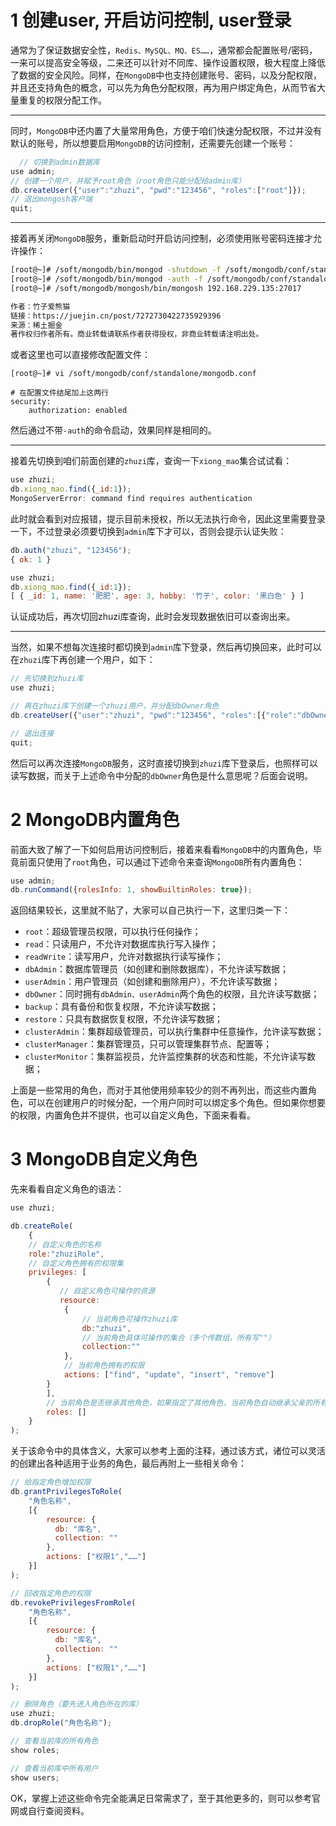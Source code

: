 

# 1 创建user, 开启访问控制, user登录 

通常为了保证数据安全性，`Redis、MySQL、MQ、ES……`，通常都会配置账号/密码，一来可以提高安全等级，二来还可以针对不同库、操作设置权限，极大程度上降低了数据的安全风险。同样，在`MongoDB`中也支持创建账号、密码，以及分配权限，并且还支持角色的概念，可以先为角色分配权限，再为用户绑定角色，从而节省大量重复的权限分配工作。


---



同时，`MongoDB`中还内置了大量常用角色，方便于咱们快速分配权限，不过并没有默认的账号，所以想要启用`MongoDB`的访问控制，还需要先创建一个账号：

```js
  // 切换到admin数据库
use admin;
// 创建一个用户，并赋予root角色（root角色只能分配给admin库）
db.createUser({"user":"zhuzi", "pwd":"123456", "roles":["root"]});
// 退出mongosh客户端
quit;

```


---


接着再关闭`MongoDB`服务，重新启动时开启访问控制，必须使用账号密码连接才允许操作：
```sh
[root@~]# /soft/mongodb/bin/mongod -shutdown -f /soft/mongodb/conf/standalone/mongodb.conf
[root@~]# /soft/mongodb/bin/mongod -auth -f /soft/mongodb/conf/standalone/mongodb.conf
[root@~]# /soft/mongodb/mongosh/bin/mongosh 192.168.229.135:27017

作者：竹子爱熊猫
链接：https://juejin.cn/post/7272730422735929396
来源：稀土掘金
著作权归作者所有。商业转载请联系作者获得授权，非商业转载请注明出处。
```


或者这里也可以直接修改配置文件：

```shell
[root@~]# vi /soft/mongodb/conf/standalone/mongodb.conf

# 在配置文件结尾加上这两行
security:
    authorization: enabled
```

然后通过不带`-auth`的命令启动，效果同样是相同的。

----


接着先切换到咱们前面创建的`zhuzi`库，查询一下`xiong_mao`集合试试看：

```JavaScript
use zhuzi;
db.xiong_mao.find({_id:1});
MongoServerError: command find requires authentication
```

此时就会看到对应报错，提示目前未授权，所以无法执行命令，因此这里需要登录一下，不过登录必须要切换到`admin`库下才可以，否则会提示认证失败：

```JavaScript
db.auth("zhuzi", "123456");
{ ok: 1 }

use zhuzi;
db.xiong_mao.find({_id:1});
[ { _id: 1, name: '肥肥', age: 3, hobby: '竹子', color: '黑白色' } ]
```


认证成功后，再次切回zhuzi库查询，此时会发现数据依旧可以查询出来。


----

当然，如果不想每次连接时都切换到`admin`库下登录，然后再切换回来，此时可以在`zhuzi`库下再创建一个用户，如下：

```JavaScript
// 先切换到zhuzi库
use zhuzi;

// 再在zhuzi库下创建一个zhuzi用户，并分配dbOwner角色
db.createUser({"user":"zhuzi", "pwd":"123456", "roles":[{"role":"dbOwner", "db":"zhuzi"}]});

// 退出连接
quit;
```

然后可以再次连接`MongoDB`服务，这时直接切换到`zhuzi`库下登录后，也照样可以读写数据，而关于上述命令中分配的`dbOwner`角色是什么意思呢？后面会说明。


# 2 MongoDB内置角色

前面大致了解了一下如何启用访问控制后，接着来看看`MongoDB`中的内置角色，毕竟前面只使用了`root`角色，可以通过下述命令来查询`MongoDB`所有内置角色：

```JavaScript
use admin;
db.runCommand({rolesInfo: 1, showBuiltinRoles: true});
```

返回结果较长，这里就不贴了，大家可以自己执行一下，这里归类一下：

- `root`：超级管理员权限，可以执行任何操作；
- `read`：只读用户，不允许对数据库执行写入操作；
- `readWrite`：读写用户，允许对数据执行读写操作；
- `dbAdmin`：数据库管理员（如创建和删除数据库），不允许读写数据；
- `userAdmin`：用户管理员（如创建和删除用户），不允许读写数据；
- `dbOwner`：同时拥有`dbAdmin、userAdmin`两个角色的权限，且允许读写数据；
- `backup`：具有备份和恢复权限，不允许读写数据；
- `restore`：只具有数据恢复权限，不允许读写数据；
- `clusterAdmin`：集群超级管理员，可以执行集群中任意操作，允许读写数据；
- `clusterManager`：集群管理员，只可以管理集群节点、配置等；
- `clusterMonitor`：集群监视员，允许监控集群的状态和性能，不允许读写数据；

上面是一些常用的角色，而对于其他使用频率较少的则不再列出，而这些内置角色，可以在创建用户的时候分配，一个用户同时可以绑定多个角色。但如果你想要的权限，内置角色并不提供，也可以自定义角色，下面来看看。


# 3 MongoDB自定义角色

先来看看自定义角色的语法：

```JavaScript
use zhuzi;

db.createRole(
    {
    // 自定义角色的名称
    role:"zhuziRole",
    // 自定义角色拥有的权限集
    privileges: [
        {
           // 自定义角色可操作的资源 
           resource:
            {
                // 当前角色可操作zhuzi库
                db:"zhuzi",
                // 当前角色具体可操作的集合（多个传数组，所有写""）
                collection:""
            },
            // 当前角色拥有的权限
            actions: ["find", "update", "insert", "remove"]
        }
        ],
        // 当前角色是否继承其他角色，如果指定了其他角色，当前角色自动继承父亲的所有权限
        roles: []
    }
);
```

关于该命令中的具体含义，大家可以参考上面的注释，通过该方式，诸位可以灵活的创建出各种适用于业务的角色，最后再附上一些相关命令：

```JavaScript
// 给指定角色增加权限
db.grantPrivilegesToRole(
    "角色名称",
    [{
        resource: {
          db: "库名",
          collection: ""
        }, 
        actions: ["权限1","……"]
    }]
);

// 回收指定角色的权限
db.revokePrivilegesFromRole(
    "角色名称",
    [{
        resource: {
          db: "库名",
          collection: ""
        }, 
        actions: ["权限1","……"]
    }]
);

// 删除角色（要先进入角色所在的库）
use zhuzi;
db.dropRole("角色名称");

// 查看当前库的所有角色
show roles;

// 查看当前库中所有用户
show users;
```

OK，掌握上述这些命令完全能满足日常需求了，至于其他更多的，则可以参考官网或自行查阅资料。